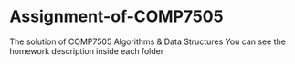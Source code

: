 # Assignment-of-COMP7505
The solution of COMP7505 Algorithms &amp; Data Structures
You can see the homework description inside each folder
